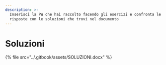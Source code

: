 ```yaml
---
description: >-
  Inserisci la PW che hai raccolto facendo gli esercizi e confronta le tue
  risposte con le soluzioni che trovi nel documento
---
```


# Soluzioni

{% file src="../.gitbook/assets/SOLUZIONI.docx" %}

####
